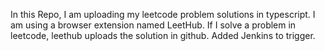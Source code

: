 In this Repo, I am uploading my leetcode problem solutions in typescript. I am using a browser extension named LeetHub. If I solve a problem in leetcode, leethub uploads the solution in github. Added Jenkins to trigger.
